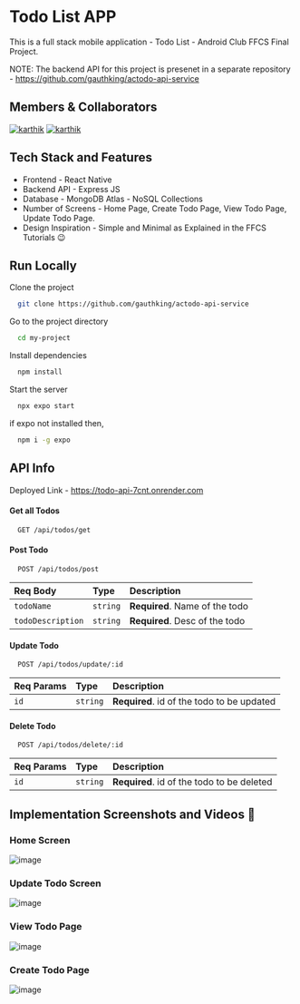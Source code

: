 # Todo List APP

This is a full stack mobile application - Todo List - Android Club FFCS Final Project. 

NOTE: The backend API for this project is presenet in a separate repository - https://github.com/gauthking/actodo-api-service

## Members & Collaborators
[![karthik](https://img.shields.io/badge/Karthik-1DA1F2?style=for-the-badge&logo=github&logoColor=black)](https://github.com/darkpanther25)
[![karthik](https://img.shields.io/badge/Chiranjeev-1DA1F2?style=for-the-badge&logo=github&logoColor=black)](https://github.com/chiranjeev13)

## Tech Stack and Features

- Frontend - React Native
- Backend API - Express JS
- Database - MongoDB Atlas - NoSQL Collections
- Number of Screens - Home Page, Create Todo Page, View Todo Page, Update Todo Page.
- Design Inspiration - Simple and Minimal as Explained in the FFCS Tutorials 😉
## Run Locally

Clone the project

```bash
  git clone https://github.com/gauthking/actodo-api-service
```

Go to the project directory

```bash
  cd my-project
```

Install dependencies

```bash
  npm install
```

Start the server

```bash
  npx expo start
```

if expo not installed then,

```bash
  npm i -g expo
```


  
## API Info 

Deployed Link - https://todo-api-7cnt.onrender.com

#### Get all Todos

```http
  GET /api/todos/get
```

#### Post Todo

```http
  POST /api/todos/post
```

| Req Body | Type     | Description                       |
| :-------- | :------- | :-------------------------------- |
| `todoName`      | `string` | **Required**. Name of the todo|
| `todoDescription`      | `string` | **Required**. Desc of the todo|

#### Update Todo

```http
  POST /api/todos/update/:id
```

| Req Params | Type     | Description                       |
| :-------- | :------- | :-------------------------------- |
| `id`      | `string` | **Required**. id of the todo to be updated|

#### Delete Todo

```http
  POST /api/todos/delete/:id
```

| Req Params | Type     | Description                       |
| :-------- | :------- | :-------------------------------- |
| `id`      | `string` | **Required**. id of the todo to be deleted|


## Implementation Screenshots and Videos 🚀

### Home Screen

![image](https://github.com/gauthking/actodo-api-service/assets/90638995/b54e3196-1f49-4179-be2d-bc6e35c4d3cf)

### Update Todo Screen

![image](https://github.com/gauthking/actodo-api-service/assets/90638995/69e4427e-6278-49a6-9c66-8cab9e8ebd76)

### View Todo Page

![image](https://github.com/gauthking/actodo-api-service/assets/90638995/5feccc3b-e56f-4c99-ad0a-737f48c24119)

### Create Todo Page

![image](https://github.com/gauthking/actodo-api-service/assets/90638995/f2988709-1f03-4e3e-85f9-33092b0f1a88)


